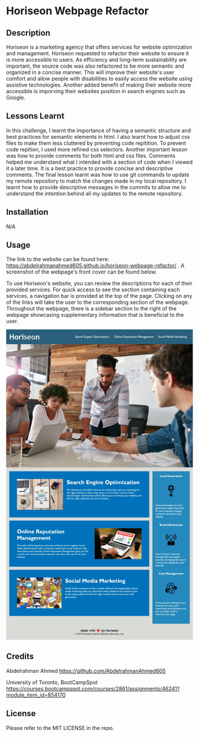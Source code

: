 # Horiseon Webpage Refactor

## Description

Horiseon is a marketing agency that offers services for website optimization and management. Horiseon requested to refactor their website to ensure it is more accessible to users. As efficiency and long-term sustainability are important, the source code was also refactored to be more semantic and organized in a concise manner. This will improve their website's user comfort and allow people with disabilities to easily access the website using assistive technologies. Another added benefit of making their website more accessible is imporving their websites position in search engines such as Google.

## Lessons Learnt

In this challenge, I learnt the importance of having a semantic structure and best practices for semantic elements in html. I also learnt how to adjust css files to make them less cluttered by preventing code repitition. To prevent code repition, I used more refined css selectors. Another important lesson was how to provide comments for both html and css files. Comments helped me understand what I intended with a section of code when I viewed it a later time. It is a best practice to provide concise and descriptive comments. The final lesson learnt was how to use git commands to update my remote repository to match the changes made in my local repository. I learnt how to provide descriptive messages in the commits to allow me to understand the intention behind all my updates to the remote repository.

## Installation
N/A

## Usage

The link to the website can be found here: https://abdelrahmanahmed605.github.io/horiseon-webpage-refactor/ . A screenshot of the webpage's front cover can be found below.

To use Horiseon's website, you can review the descriptions for each of their provided services. For quick access to see the section containing each services, a navigation bar is provided at the top of the page. Clicking on any of the links will take the user to the corresponding section of the webpage. Throughout the webpage, there is a sidebar section to the right of the webpage showcasing supplementary information that is beneficial to the user.

![Horiseon website front page design](assets/images/Horiseon-front-page.jpeg)

## Credits

Abdelrahman Ahmed https://github.com/AbdelrahmanAhmed605

University of Toronto, BootCampSpot https://courses.bootcampspot.com/courses/2861/assignments/46241?module_item_id=854170

## License

Please refer to the MIT LICENSE in the repo.

